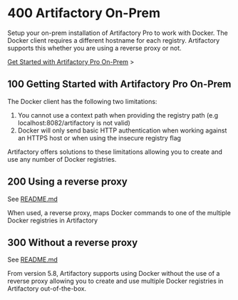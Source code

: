 # 400 Artifactory On-Prem

Setup your on-prem installation of Artifactory Pro to work with Docker. The Docker client requires a different hostname for each registry. Artifactory supports this whether you are using a reverse proxy or not. 

[Get Started with Artifactory Pro On-Prem](https://www.jfrog.com/confluence/display/JFROG/Getting+Started+with+Artifactory+as+a+Docker+Registry#GettingStartedwithArtifactoryasaDockerRegistry-GettingStartedwithArtifactoryProOn-Prem) >

## 100 Getting Started with Artifactory Pro On-Prem

The Docker client has the following two limitations:

1. You cannot use a context path when providing the registry path (e.g localhost:8082/artifactory is not valid)
2. Docker will only send basic HTTP authentication when working against an HTTPS host or when using the insecure registry flag

Artifactory offers solutions to these limitations allowing you to create and use any number of Docker registries.

## 200 Using a reverse proxy

See [README.md](./200/README.md)

When used, a reverse proxy, maps Docker commands to one of the multiple Docker registries in Artifactory

## 300 Without a reverse proxy

See [README.md](./300/README.md)

From version 5.8, Artifactory supports using Docker without the use of a reverse proxy allowing you to create and use multiple Docker registries in Artifactory out-of-the-box. 
